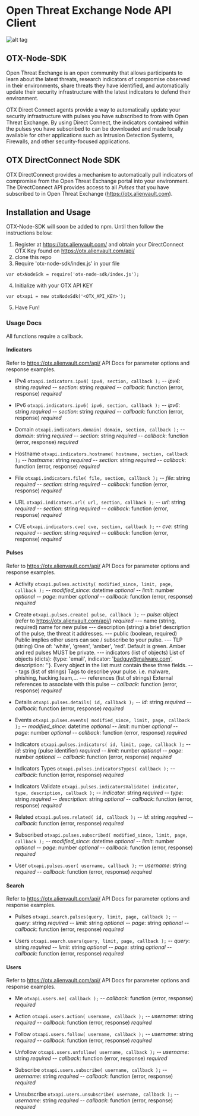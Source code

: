 # Open Threat Exchange Node API Client

![alt tag](https://i.imgur.com/I0USmqj.png)

## OTX-Node-SDK
Open Threat Exchange is an open community that allows participants to learn about the latest threats, research indicators of compromise observed in their environments, share threats they have identified, and automatically update their security infrastructure with the latest indicators to defend their environment.

OTX Direct Connect agents provide a way to automatically update your security infrastructure with pulses you have subscribed to from with Open Threat Exchange. By using Direct Connect, the indicators contained within the pulses you have subscribed to can be downloaded and made locally available for other applications such as Intrusion Detection Systems, Firewalls, and other security-focused applications.


## OTX DirectConnect Node SDK
OTX DirectConnect provides a mechanism to automatically pull indicators of compromise from the Open Threat Exchange portal into your environment.  The DirectConnect API provides access to all _Pulses_ that you have subscribed to in Open Threat Exchange (https://otx.alienvault.com).


## Installation and Usage
OTX-Node-SDK will soon be added to npm. Until then follow the instructions below:

1. Register at https://otx.alienvault.com/ and obtain your DirectConnect OTX Key found on https://otx.alienvault.com/api/
2. clone this repo
3. Require 'otx-node-sdk/index.js' in your file
``` 
var otxNodeSdk = require('otx-node-sdk/index.js'); 
```
4. Initialize with your OTX API KEY
``` 
var otxapi = new otxNodeSdk('<OTX_API_KEY>'); 
```
5. Have Fun!

### Usage Docs
All functions require a callback.


#### Indicators
Refer to https://otx.alienvault.com/api/ API Docs for parameter options and response examples.

- IPv4
``` otxapi.indicators.ipv4( ipv4, section, callback ); ```
-- *ipv4*: string *required*
-- *section*: string *required*
-- *callback*: function (error, response) *required*

- IPv6
``` otxapi.indicators.ipv6( ipv6, section, callback ); ```
-- *ipv6*: string *required*
-- *section*: string *required*
-- *callback*: function (error, response) *required*

- Domain
``` otxapi.indicators.domain( domain, section, callback ); ```
-- *domain*: string *required*
-- *section*: string *required*
-- *callback*: function (error, response) *required*

- Hostname
``` otxapi.indicators.hostname( hostname, section, callback ); ```
-- *hostname*: string *required*
-- *section*: string *required*
-- *callback*: function (error, response) *required*

- File
``` otxapi.indicators.file( file, section, callback ); ```
-- *file*: string *required*
-- *section*: string *required*
-- *callback*: function (error, response) *required*

- URL
``` otxapi.indicators.url( url, section, callback ); ```
-- *url*: string *required*
-- *section*: string *required*
-- *callback*: function (error, response) *required*

- CVE
``` otxapi.indicators.cve( cve, section, callback ); ```
-- *cve*: string *required*
-- *section*: string *required*
-- *callback*: function (error, response) *required*


#### Pulses
Refer to https://otx.alienvault.com/api/ API Docs for parameter options and response examples.

- Activity
``` otxapi.pulses.activity( modified_since, limit, page, callback ); ```
-- *modified_since*: datetime *optional*
-- *limit*: number *optional*
-- *page*: number *optional*
-- *callback*: function (error, response) *required*

- Create
``` otxapi.pulses.create( pulse, callback ); ```
-- *pulse*: object (refer to https://otx.alienvault.com/api/) *required*
--- name (string, required) name for new pulse
--- description (string) a brief description of the pulse, the threat it addresses.
--- public (boolean, required) Public implies other users can see / subscribe to your pulse.
--- TLP (string) One of: 'white', 'green', 'amber', 'red'. Default is green. Amber and red pulses MUST be private.
--- indicators (list of objects) List of objects (dicts): {type: 'email', indicator: 'badguy@malware.com', description: ''}. Every object in the list must contain these three fields.
--- tags (list of strings) Tags to describe your pulse. i.e. malware, phishing, hacking.team,...
--- references (list of strings) External references to associate with this pulse
-- *callback*: function (error, response) *required*

- Details
``` otxapi.pulses.details( id, callback ); ```
-- *id*: string *required*
-- *callback*: function (error, response) *required*

- Events
``` otxapi.pulses.events( modified_since, limit, page, callback ); ```
-- *modified_since*: datetime *optional*
-- *limit*: number *optional*
-- *page*: number *optional*
-- *callback*: function (error, response) *required*

- Indicators
``` otxapi.pulses.indicators( id, limit, page, callback ); ```
-- *id*: string (pulse identifier) *required*
-- *limit*: number *optional*
-- *page*: number *optional*
-- *callback*: function (error, response) *required*

- Indicators Types
``` otxapi.pulses.indicatorsTypes( callback ); ```
-- *callback*: function (error, response) *required*

- Indicators Validate
``` otxapi.pulses.indicatorsValidate( indicator, type, description, callback ); ```
-- *indicator*: string *required*
-- *type*: string *required*
-- *description*: string *optional*
-- *callback*: function (error, response) *required*

- Related
``` otxapi.pulses.related( id, callback ); ```
-- *id*: string *required*
-- *callback*: function (error, response) *required*

- Subscribed
``` otxapi.pulses.subscribed( modified_since, limit, page, callback ); ```
-- *modified_since*: datetime *optional*
-- *limit*: number *optional*
-- *page*: number *optional*
-- *callback*: function (error, response) *required*

- User
``` otxapi.pulses.user( username, callback ); ```
-- *username*: string *required*
-- *callback*: function (error, response) *required*


#### Search
Refer to https://otx.alienvault.com/api/ API Docs for parameter options and response examples.

- Pulses
``` otxapi.search.pulses(query, limit, page, callback ); ```
-- *query*: string *required*
-- *limit*: string *optional*
-- *page*: string *optional*
-- *callback*: function (error, response) *required*

- Users
``` otxapi.search.users(query, limit, page, callback ); ```
-- *query*: string *required*
-- *limit*: string *optional*
-- *page*: string *optional*
-- *callback*: function (error, response) *required*


#### Users
Refer to https://otx.alienvault.com/api/ API Docs for parameter options and response examples.

- Me
``` otxapi.users.me( callback ); ```
-- *callback*: function (error, response) *required*

- Action
``` otxapi.users.action( username, callback ); ```
-- *username*: string *required*
-- *callback*: function (error, response) *required*

- Follow
``` otxapi.users.follow( username, callback ); ```
-- *username*: string *required*
-- *callback*: function (error, response) *required*

- Unfollow
``` otxapi.users.unfollow( username, callback ); ```
-- *username*: string *required*
-- *callback*: function (error, response) *required*

- Subscribe
``` otxapi.users.subscribe( username, callback ); ```
-- *username*: string *required*
-- *callback*: function (error, response) *required*

- Unsubscribe
``` otxapi.users.unsubscribe( username, callback ); ```
-- *username*: string *required*
-- *callback*: function (error, response) *required*
